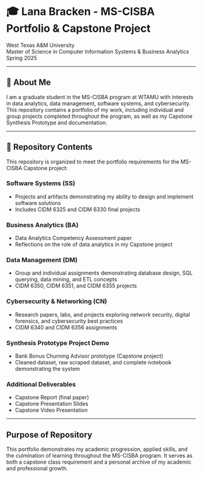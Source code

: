 # 🎓 Lana Bracken - MS-CISBA Portfolio & Capstone Project
West Texas A&M University  
Master of Science in Computer Information Systems & Business Analytics  
Spring 2025  

---

## 👋 About Me

I am a graduate student in the MS-CISBA program at WTAMU with interests in data analytics, data management, software systems, and cybersecurity. This repository contains a portfolio of my work, including individual and group projects completed throughout the program, as well as my Capstone Synthesis Prototype and documentation.

---

## 📂 Repository Contents

This repository is organized to meet the portfolio requirements for the MS-CISBA Capstone project:

### Software Systems (SS)
- Projects and artifacts demonstrating my ability to design and implement software solutions
- Includes CIDM 6325 and CIDM 6330 final projects

### Business Analytics (BA)
- Data Analytics Competency Assessment paper
- Reflections on the role of data analytics in my Capstone project

### Data Management (DM)
- Group and individual assignments demonstrating database design, SQL querying, data mining, and ETL concepts
- CIDM 6350, CIDM 6351, and CIDM 6355 projects

### Cybersecurity & Networking (CN)
- Research papers, labs, and projects exploring network security, digital forensics, and cybersecurity best practices
- CIDM 6340 and CIDM 6356 assignments

### Synthesis Prototype Project Demo
- Bank Bonus Churning Advisor prototype (Capstone project)
- Cleaned dataset, raw scraped dataset, and complete notebook demonstrating the system

### Additional Deliverables
- Capstone Report (final paper)
- Capstone Presentation Slides
- Capstone Video Presentation

---

## Purpose of Repository

This portfolio demonstrates my academic progression, applied skills, and the culmination of learning throughout the MS-CISBA program. It serves as both a capstone class requirement and a personal archive of my academic and professional growth.

